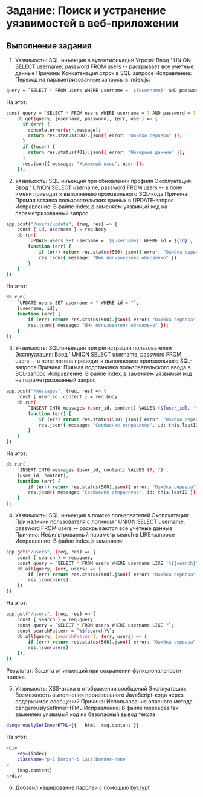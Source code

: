 # Задание: Поиск и устранение уязвимостей в веб-приложении

## Выполнение задания

1. Уязвимость: SQL-инъекция в аутентификации
Угроза: Ввод ' UNION SELECT username, password FROM users -- раскрывает все учетные данные
Причина: Конкатенация строк в SQL-запросе
Исправление: Переход на параметризованные запросы в index.js:
```bash
query = `SELECT * FROM users WHERE username = '${username}' AND password = '${password}'`
```
На этот:
```bash
const query = `SELECT * FROM users WHERE username = ? AND password = ?`;
    db.get(query, [username, password], (err, user) => {
      if (err) {
        console.error(err.message);
        return res.status(500).json({ error: "Ошибка сервера" });
      }
      if (!user) {
        return res.status(401).json({ error: "Неверные данные" });
      }
      res.json({ message: "Успешный вход", user });
    });
```

2. Уязвимость: SQL-инъекция при обновлении профиля
Эксплуатация: Ввод ' UNION SELECT username, password FROM users -- в поле имени приводит к выполнению произвольного SQL-кода
Причина: Прямая вставка пользовательских данных в UPDATE-запрос
Исправление: В файле index.js заменяем уязвимый код на параметризованный запрос
```bash
app.post("/users/update", (req, res) => {
    const { id, username } = req.body
    db.run(
        `UPDATE users SET username = '${username}' WHERE id = ${id}`,
        function (err) {
            if (err) return res.status(500).json({ error: "Ошибка сервера" })
            res.json({ message: "Имя пользователя обновлено" })
        }
    )
})
```
На этот:
```bash
db.run(
    `UPDATE users SET username = ? WHERE id = ?`,
    [username, id],
    function (err) {
        if (err) return res.status(500).json({ error: "Ошибка сервера" });
        res.json({ message: "Имя пользователя обновлено" });
    }
);
```

3. Уязвимость: SQL-инъекция при регистрации пользователей
Эксплуатация: Ввод ' UNION SELECT username, password FROM users -- в поле логина приводит к выполнению произвольного SQL-запроса
Причина: Прямая подстановка пользовательского ввода в SQL-запрос
Исправление: В файле index.js заменяем уязвимый код на параметризованный запрос
```bash
app.post("/messages", (req, res) => {
    const { user_id, content } = req.body
    db.run(
        `INSERT INTO messages (user_id, content) VALUES (${user_id}, '${content}')`,
        function (err) {
            if (err) return res.status(500).json({ error: "Ошибка сервера" })
            res.json({ message: "Сообщение отправлено", id: this.lastID })
        }
    )
})
```
На этот:
```bash
db.run(
    `INSERT INTO messages (user_id, content) VALUES (?, ?)`,
    [user_id, content],
    function (err) {
        if (err) return res.status(500).json({ error: "Ошибка сервера" });
        res.json({ message: "Сообщение отправлено", id: this.lastID });
    }
);

```

4. Уязвимость: SQL-инъекция в поиске пользователей
Эксплуатация: При наличии пользователя с логином ' UNION SELECT username, password FROM users -- раскрываются все учётные данные
Причина: Нефильтрованный параметр search в LIKE-запросе
Исправление: В файле index.js заменяем:
```bash
app.get("/users", (req, res) => {
    const { search } = req.query
    const query = `SELECT * FROM users WHERE username LIKE '%${search}%'`
    db.all(query, (err, users) => {
        if (err) return res.status(500).json({ error: "Ошибка сервера" })
        res.json(users)
    })
})
```
На этот:
```bash
app.get("/users", (req, res) => {
    const { search } = req.query
    const query = `SELECT * FROM users WHERE username LIKE ?`;
    const searchPattern = `%${search}%`;
    db.all(query, [searchPattern], (err, users) => { 
        if (err) return res.status(500).json({ error: "Ошибка сервера" })
        res.json(users) 
    });
})
```
Результат: Защита от инъекций при сохранении функциональности поиска.

5. Уязвимость: XSS-атака в отображении сообщений
Эксплуатация: Возможность выполнения произвольного JavaScript-кода через содержимое сообщений
Причина: Использование опасного метода dangerouslySetInnerHTML
Исправление: В файле messages.tsx заменяем уязвимый код на безопасный вывод текста
```bash
dangerouslySetInnerHTML={{ __html: msg.content }}
```
На этот:
```bash
<div
    key={index}
    className="p-1 border-b last:border-none"
>
    {msg.content}
</div>
```

6. Добавил хэширование паролей с помощью bycrypt
